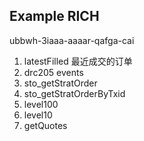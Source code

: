 ## Example RICH

ubbwh-3iaaa-aaaar-qafga-cai


1. latestFilled 最近成交的订单
2. drc205 events
3. sto_getStratOrder
4. sto_getStratOrderByTxid
5. level100 
6. level10
7. getQuotes

